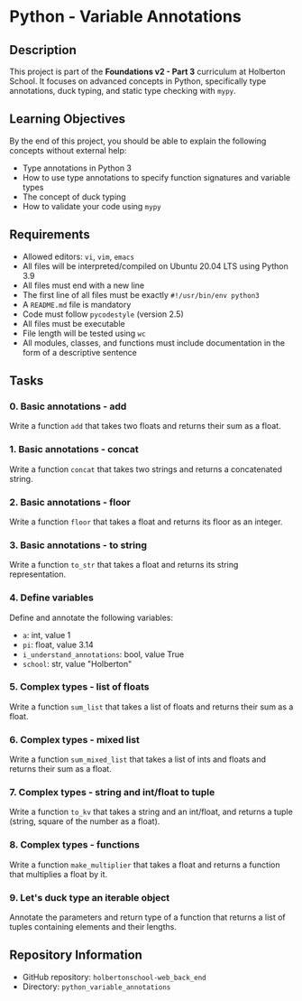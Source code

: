 # Python - Variable Annotations

## Description

This project is part of the **Foundations v2 - Part 3** curriculum at Holberton School. It focuses on advanced concepts in Python, specifically type annotations, duck typing, and static type checking with `mypy`.

## Learning Objectives

By the end of this project, you should be able to explain the following concepts without external help:

- Type annotations in Python 3
- How to use type annotations to specify function signatures and variable types
- The concept of duck typing
- How to validate your code using `mypy`

## Requirements

- Allowed editors: `vi`, `vim`, `emacs`
- All files will be interpreted/compiled on Ubuntu 20.04 LTS using Python 3.9
- All files must end with a new line
- The first line of all files must be exactly `#!/usr/bin/env python3`
- A `README.md` file is mandatory
- Code must follow `pycodestyle` (version 2.5)
- All files must be executable
- File length will be tested using `wc`
- All modules, classes, and functions must include documentation in the form of a descriptive sentence

## Tasks

### 0. Basic annotations - add
Write a function `add` that takes two floats and returns their sum as a float.

### 1. Basic annotations - concat
Write a function `concat` that takes two strings and returns a concatenated string.

### 2. Basic annotations - floor
Write a function `floor` that takes a float and returns its floor as an integer.

### 3. Basic annotations - to string
Write a function `to_str` that takes a float and returns its string representation.

### 4. Define variables
Define and annotate the following variables:
- `a`: int, value 1
- `pi`: float, value 3.14
- `i_understand_annotations`: bool, value True
- `school`: str, value "Holberton"

### 5. Complex types - list of floats
Write a function `sum_list` that takes a list of floats and returns their sum as a float.

### 6. Complex types - mixed list
Write a function `sum_mixed_list` that takes a list of ints and floats and returns their sum as a float.

### 7. Complex types - string and int/float to tuple
Write a function `to_kv` that takes a string and an int/float, and returns a tuple (string, square of the number as a float).

### 8. Complex types - functions
Write a function `make_multiplier` that takes a float and returns a function that multiplies a float by it.

### 9. Let's duck type an iterable object
Annotate the parameters and return type of a function that returns a list of tuples containing elements and their lengths.

## Repository Information

- GitHub repository: `holbertonschool-web_back_end`
- Directory: `python_variable_annotations`
